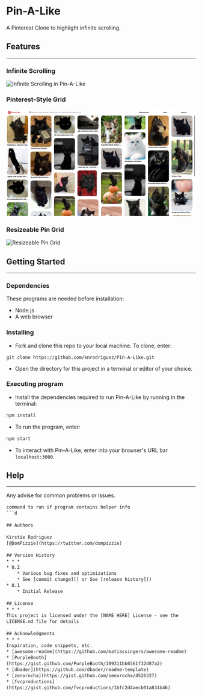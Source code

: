 # Pin-A-Like
A Pinterest Clone to highlight infinite scrolling.

## Features
* * *
### Infinite Scrolling 

![Infinite Scrolling in Pin-A-Like](https://imgur.com/a/twKNP3M)

### Pinterest-Style Grid
![Grid Layout](./public/assets/readme-assets/grid-layout.png)

### Resizeable Pin Grid
![Resizeable Pin Grid](https://github.com/knrodriguez/Pin-A-Like/blob/main/public/assets/readme-assets/resizable-pin-grid.gif?raw=true)

## Getting Started
* * *
### Dependencies
These programs are needed before installation: 
* Node.js
* A web browser

### Installing

* Fork and clone this repo to your local machine. To clone, enter:
```
git clone https://github.com/knrodriguez/Pin-A-Like.git
```
* Open the directory for this project in a terminal or editor of your choice.

### Executing program

* Install the dependencies required to run Pin-A-Like by running in the terminal:
```bash
npm install
```
* To run the program, enter:
```bash
npm start
```
* To interact with Pin-A-Like, enter into your browser's URL bar `localhost:3000`.

## Help
* * *
Any advise for common problems or issues.
```
command to run if program contains helper info
```d

## Authors

Kirstie Rodriguez 
[@DomPizzie](https://twitter.com/dompizzie)

## Version History
* * *
* 0.2
    * Various bug fixes and optimizations
    * See [commit change]() or See [release history]()
* 0.1
    * Initial Release

## License
* * *
This project is licensed under the [NAME HERE] License - see the LICENSE.md file for details

## Acknowledgments
* * *
Inspiration, code snippets, etc.
* [awesome-readme](https://github.com/matiassingers/awesome-readme)
* [PurpleBooth](https://gist.github.com/PurpleBooth/109311bb0361f32d87a2)
* [dbader](https://github.com/dbader/readme-template)
* [zenorocha](https://gist.github.com/zenorocha/4526327)
* [fvcproductions](https://gist.github.com/fvcproductions/1bfc2d4aecb01a834b46)
